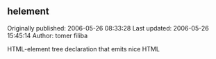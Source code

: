 ## helement

Originally published: 2006-05-26 08:33:28
Last updated: 2006-05-26 15:45:14
Author: tomer filiba

HTML-element tree declaration that emits nice HTML